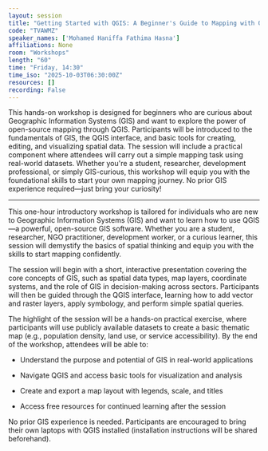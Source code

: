 ```yaml
---
layout: session
title: "Getting Started with QGIS: A Beginner's Guide to Mapping with Open-Source Tools"
code: "TVAWMZ"
speaker_names: ['Mohamed Haniffa Fathima Hasna']
affiliations: None
room: "Workshops"
length: "60"
time: "Friday, 14:30"
time_iso: "2025-10-03T06:30:00Z"
resources: []
recording: False
---
```


This hands-on workshop is designed for beginners who are curious about Geographic Information Systems (GIS) and want to explore the power of open-source mapping through QGIS. Participants will be introduced to the fundamentals of GIS, the QGIS interface, and basic tools for creating, editing, and visualizing spatial data. The session will include a practical component where attendees will carry out a simple mapping task using real-world datasets. Whether you're a student, researcher, development professional, or simply GIS-curious, this workshop will equip you with the foundational skills to start your own mapping journey. No prior GIS experience required—just bring your curiosity!

<hr>

This one-hour introductory workshop is tailored for individuals who are new to Geographic Information Systems (GIS) and want to learn how to use QGIS—a powerful, open-source GIS software. Whether you are a student, researcher, NGO practitioner, development worker, or a curious learner, this session will demystify the basics of spatial thinking and equip you with the skills to start mapping confidently.

The session will begin with a short, interactive presentation covering the core concepts of GIS, such as spatial data types, map layers, coordinate systems, and the role of GIS in decision-making across sectors. Participants will then be guided through the QGIS interface, learning how to add vector and raster layers, apply symbology, and perform simple spatial queries.

The highlight of the session will be a hands-on practical exercise, where participants will use publicly available datasets to create a basic thematic map (e.g., population density, land use, or service accessibility). By the end of the workshop, attendees will be able to:

- Understand the purpose and potential of GIS in real-world applications

- Navigate QGIS and access basic tools for visualization and analysis

- Create and export a map layout with legends, scale, and titles

- Access free resources for continued learning after the session

No prior GIS experience is needed. Participants are encouraged to bring their own laptops with QGIS installed (installation instructions will be shared beforehand).

